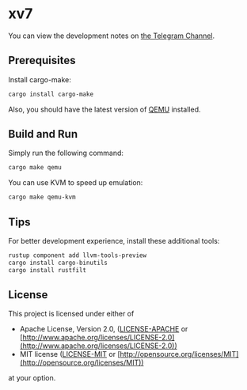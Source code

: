 # xv7

You can view the development notes on [the Telegram Channel](https://t.me/xv7notes).

## Prerequisites

Install cargo-make:

```bash
cargo install cargo-make
```

Also, you should have the latest version of [QEMU](https://www.qemu.org) installed.

## Build and Run

Simply run the following command:

```bash
cargo make qemu
```

You can use KVM to speed up emulation:

```bash
cargo make qemu-kvm
```

## Tips

For better development experience, install these additional tools:

```bash
rustup component add llvm-tools-preview
cargo install cargo-binutils
cargo install rustfilt
```

## License

This project is licensed under either of

- Apache License, Version 2.0, ([LICENSE-APACHE](LICENSE-APACHE) or
  [http://www.apache.org/licenses/LICENSE-2.0](http://www.apache.org/licenses/LICENSE-2.0))
- MIT license ([LICENSE-MIT](LICENSE-MIT) or
  [http://opensource.org/licenses/MIT](http://opensource.org/licenses/MIT))

at your option.
